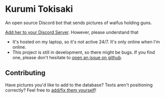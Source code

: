 # Kurumi Tokisaki
An open source Discord bot that sends pictures of waifus holding guns.

[Add her to your Discord Server](https://discord.com/oauth2/authorize?client_id=703869962036576376&scope=bot). However, please understand that
- It's hosted on my laptop, so it's not active 24/7. It's only online when I'm online.
- This project is still in development, so there might be bugs. If you find one, please don't hesitate to [open an issue on github](https://github.com/ChingChang9/kurumi-tokisaki/issues/new).

## Contributing
Have pictures you'd like to add to the database? Texts aren't positioning correctly? Feel free to [add/fix them yourself](https://github.com/ChingChang9/kurumi-tokisaki/blob/master/CONTRIBUTING.md)!